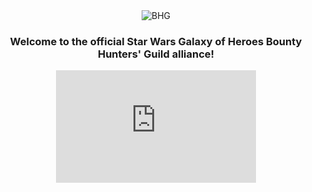 <div style="text-align: center; margin: 0 auto;">
  <img src="{{ site.url }}/assets/BHLogo.png" alt="BHG" border="0" "style="max-width: 140px;"">
  <h3>Welcome to the official Star Wars Galaxy of Heroes Bounty Hunters' Guild alliance!</h3>
</div>

<div style="text-align: center; margin: 0 auto;">
  <iframe width="320" height="180" src="https://www.youtube.com/embed/LuiH7uJPGuY" frameborder="0" allowfullscreen></iframe>
</div>

